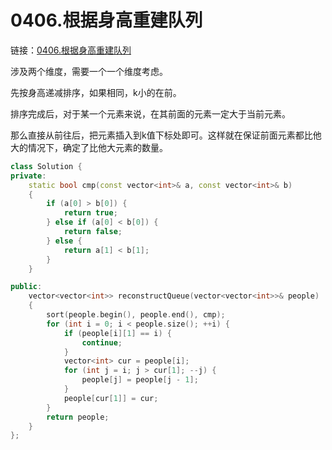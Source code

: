 # 0406.根据身高重建队列

链接：[0406.根据身高重建队列](https://leetcode.cn/problems/queue-reconstruction-by-height/)

涉及两个维度，需要一个一个维度考虑。

先按身高递减排序，如果相同，k小的在前。

排序完成后，对于某一个元素来说，在其前面的元素一定大于当前元素。

那么直接从前往后，把元素插入到k值下标处即可。这样就在保证前面元素都比他大的情况下，确定了比他大元素的数量。

```c++
class Solution {
private:
    static bool cmp(const vector<int>& a, const vector<int>& b)
    {
        if (a[0] > b[0]) {
            return true;
        } else if (a[0] < b[0]) {
            return false;
        } else {
            return a[1] < b[1];
        }
    }

public:
    vector<vector<int>> reconstructQueue(vector<vector<int>>& people)
    {
        sort(people.begin(), people.end(), cmp);
        for (int i = 0; i < people.size(); ++i) {
            if (people[i][1] == i) {
                continue;
            }
            vector<int> cur = people[i];
            for (int j = i; j > cur[1]; --j) {
                people[j] = people[j - 1];
            }
            people[cur[1]] = cur;
        }
        return people;
    }
};

```



